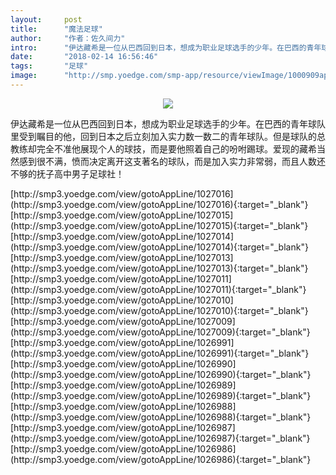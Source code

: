 ```yaml
---
layout:     post
title:      "魔法足球"
author:     "作者：佐久间力"
intro:      "伊达藏希是一位从巴西回到日本，想成为职业足球选手的少年。在巴西的青年球队里受到瞩目的他，回到日本之后立刻加入实力数一数二的青年球队。但是球队的总教练却完全不准他展现个人的球技，而是要他照着自己的吩咐踢球。爱现的藏希当然感到很不满，愤而决定离开这支著名的球队，而是加入实力非常弱，而且人数还不够的抚子高中男子足球社！"
date:       "2018-02-14 16:56:46"
tags:       "足球"
image:      "http://smp.yoedge.com/smp-app/resource/viewImage/1000909appline.png"
---
```

<div style="text-align: center">
<p><img src="http://smp.yoedge.com/smp-app/resource/viewImage/1000909appline.png"/></p>
</div>
<p class="post-meta">
<span>伊达藏希是一位从巴西回到日本，想成为职业足球选手的少年。在巴西的青年球队里受到瞩目的他，回到日本之后立刻加入实力数一数二的青年球队。但是球队的总教练却完全不准他展现个人的球技，而是要他照着自己的吩咐踢球。爱现的藏希当然感到很不满，愤而决定离开这支著名的球队，而是加入实力非常弱，而且人数还不够的抚子高中男子足球社！</span>
</p>
[http://smp3.yoedge.com/view/gotoAppLine/1027016](http://smp3.yoedge.com/view/gotoAppLine/1027016){:target="_blank"}
[http://smp3.yoedge.com/view/gotoAppLine/1027015](http://smp3.yoedge.com/view/gotoAppLine/1027015){:target="_blank"}
[http://smp3.yoedge.com/view/gotoAppLine/1027014](http://smp3.yoedge.com/view/gotoAppLine/1027014){:target="_blank"}
[http://smp3.yoedge.com/view/gotoAppLine/1027013](http://smp3.yoedge.com/view/gotoAppLine/1027013){:target="_blank"}
[http://smp3.yoedge.com/view/gotoAppLine/1027011](http://smp3.yoedge.com/view/gotoAppLine/1027011){:target="_blank"}
[http://smp3.yoedge.com/view/gotoAppLine/1027010](http://smp3.yoedge.com/view/gotoAppLine/1027010){:target="_blank"}
[http://smp3.yoedge.com/view/gotoAppLine/1027009](http://smp3.yoedge.com/view/gotoAppLine/1027009){:target="_blank"}
[http://smp3.yoedge.com/view/gotoAppLine/1026991](http://smp3.yoedge.com/view/gotoAppLine/1026991){:target="_blank"}
[http://smp3.yoedge.com/view/gotoAppLine/1026990](http://smp3.yoedge.com/view/gotoAppLine/1026990){:target="_blank"}
[http://smp3.yoedge.com/view/gotoAppLine/1026989](http://smp3.yoedge.com/view/gotoAppLine/1026989){:target="_blank"}
[http://smp3.yoedge.com/view/gotoAppLine/1026988](http://smp3.yoedge.com/view/gotoAppLine/1026988){:target="_blank"}
[http://smp3.yoedge.com/view/gotoAppLine/1026987](http://smp3.yoedge.com/view/gotoAppLine/1026987){:target="_blank"}
[http://smp3.yoedge.com/view/gotoAppLine/1026986](http://smp3.yoedge.com/view/gotoAppLine/1026986){:target="_blank"}


